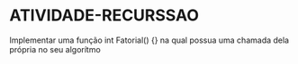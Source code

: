 # ATIVIDADE-RECURSSAO

Implementar uma função int Fatorial() {} na qual possua uma chamada dela própria no seu algorítmo
